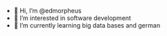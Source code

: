 - 👋 Hi, I’m @edmorpheus
- 👀 I’m interested in software development
- 🌱 I’m currently learning big data bases and german
<!-- - 💞️ I’m looking to collaborate on ... 
- 📫 How to reach me ...
- 😄 Pronouns: ...
- ⚡ Fun fact: ... -->

<!---
edmorpheo/edmorpheo is a ✨ special ✨ repository because its `README.md` (this file) appears on your GitHub profile.
You can click the Preview link to take a look at your changes.
--->
